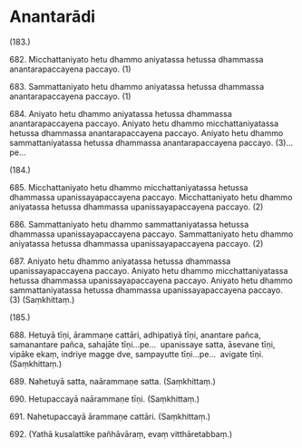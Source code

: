# Anantarādi

(183.)

682\. Micchattaniyato hetu dhammo aniyatassa hetussa dhammassa anantarapaccayena paccayo. (1)

683\. Sammattaniyato hetu dhammo aniyatassa hetussa dhammassa anantarapaccayena paccayo. (1)

684\. Aniyato hetu dhammo aniyatassa hetussa dhammassa anantarapaccayena paccayo. Aniyato hetu dhammo micchattaniyatassa hetussa dhammassa anantarapaccayena paccayo. Aniyato hetu dhammo sammattaniyatassa hetussa dhammassa anantarapaccayena paccayo. (3)…pe…

(184.)

685\. Micchattaniyato hetu dhammo micchattaniyatassa hetussa dhammassa upanissayapaccayena paccayo. Micchattaniyato hetu dhammo aniyatassa hetussa dhammassa upanissayapaccayena paccayo. (2)

686\. Sammattaniyato hetu dhammo sammattaniyatassa hetussa dhammassa upanissayapaccayena paccayo. Sammattaniyato hetu dhammo aniyatassa hetussa dhammassa upanissayapaccayena paccayo. (2)

687\. Aniyato hetu dhammo aniyatassa hetussa dhammassa upanissayapaccayena paccayo. Aniyato hetu dhammo micchattaniyatassa hetussa dhammassa upanissayapaccayena paccayo. Aniyato hetu dhammo sammattaniyatassa hetussa dhammassa upanissayapaccayena paccayo. (3) (Saṃkhittaṃ.)

(185.)

688\. Hetuyā tīṇi, ārammaṇe cattāri, adhipatiyā tīṇi, anantare pañca, samanantare pañca, sahajāte tīṇi…pe…  upanissaye satta, āsevane tīṇi, vipāke ekaṃ, indriye magge dve, sampayutte tīṇi…pe…  avigate tīṇi. (Saṃkhittaṃ.)

689\. Nahetuyā satta, naārammaṇe satta. (Saṃkhittaṃ.)

690\. Hetupaccayā naārammaṇe tīṇi. (Saṃkhittaṃ.)

691\. Nahetupaccayā ārammaṇe cattāri. (Saṃkhittaṃ.)

692\. (Yathā kusalattike pañhāvāraṃ, evaṃ vitthāretabbaṃ.)
